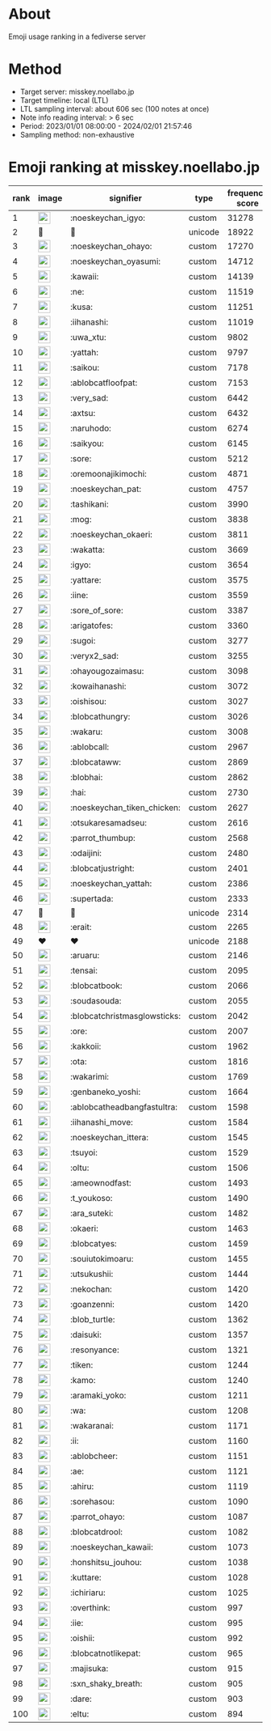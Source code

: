 # About
Emoji usage ranking in a fediverse server

# Method
- Target server: misskey.noellabo.jp
- Target timeline: local (LTL)
- LTL sampling interval: about 606 sec (100 notes at once)
- Note info reading interval: > 6 sec
- Period: 2023/01/01 08:00:00 - 2024/02/01 21:57:46 
- Sampling method: non-exhaustive

# Emoji ranking at misskey.noellabo.jp

|rank|image|signifier|type|frequency score|
|----|----|----|----|----|
|1|<img height="24" src="https://misskey.noellabo.jp/emoji/noeskeychan_igyo.webp">|:noeskeychan_igyo:|custom|31278|
|2|🎉|🎉|unicode|18922|
|3|<img height="24" src="https://misskey.noellabo.jp/emoji/noeskeychan_ohayo.webp">|:noeskeychan_ohayo:|custom|17270|
|4|<img height="24" src="https://misskey.noellabo.jp/emoji/noeskeychan_oyasumi.webp">|:noeskeychan_oyasumi:|custom|14712|
|5|<img height="24" src="https://misskey.noellabo.jp/emoji/kawaii.webp">|:kawaii:|custom|14139|
|6|<img height="24" src="https://misskey.noellabo.jp/emoji/ne.webp">|:ne:|custom|11519|
|7|<img height="24" src="https://misskey.noellabo.jp/emoji/kusa.webp">|:kusa:|custom|11251|
|8|<img height="24" src="https://misskey.noellabo.jp/emoji/iihanashi.webp">|:iihanashi:|custom|11019|
|9|<img height="24" src="https://misskey.noellabo.jp/emoji/uwa_xtu.webp">|:uwa_xtu:|custom|9802|
|10|<img height="24" src="https://misskey.noellabo.jp/emoji/yattah.webp">|:yattah:|custom|9797|
|11|<img height="24" src="https://misskey.noellabo.jp/emoji/saikou.webp">|:saikou:|custom|7178|
|12|<img height="24" src="https://misskey.noellabo.jp/emoji/ablobcatfloofpat.webp">|:ablobcatfloofpat:|custom|7153|
|13|<img height="24" src="https://misskey.noellabo.jp/emoji/very_sad.webp">|:very_sad:|custom|6442|
|14|<img height="24" src="https://misskey.noellabo.jp/emoji/axtsu.webp">|:axtsu:|custom|6432|
|15|<img height="24" src="https://misskey.noellabo.jp/emoji/naruhodo.webp">|:naruhodo:|custom|6274|
|16|<img height="24" src="https://misskey.noellabo.jp/emoji/saikyou.webp">|:saikyou:|custom|6145|
|17|<img height="24" src="https://misskey.noellabo.jp/emoji/sore.webp">|:sore:|custom|5212|
|18|<img height="24" src="https://misskey.noellabo.jp/emoji/oremoonajikimochi.webp">|:oremoonajikimochi:|custom|4871|
|19|<img height="24" src="https://misskey.noellabo.jp/emoji/noeskeychan_pat.webp">|:noeskeychan_pat:|custom|4757|
|20|<img height="24" src="https://misskey.noellabo.jp/emoji/tashikani.webp">|:tashikani:|custom|3990|
|21|<img height="24" src="https://misskey.noellabo.jp/emoji/mog.webp">|:mog:|custom|3838|
|22|<img height="24" src="https://misskey.noellabo.jp/emoji/noeskeychan_okaeri.webp">|:noeskeychan_okaeri:|custom|3811|
|23|<img height="24" src="https://misskey.noellabo.jp/emoji/wakatta.webp">|:wakatta:|custom|3669|
|24|<img height="24" src="https://misskey.noellabo.jp/emoji/igyo.webp">|:igyo:|custom|3654|
|25|<img height="24" src="https://misskey.noellabo.jp/emoji/yattare.webp">|:yattare:|custom|3575|
|26|<img height="24" src="https://misskey.noellabo.jp/emoji/iine.webp">|:iine:|custom|3559|
|27|<img height="24" src="https://misskey.noellabo.jp/emoji/sore_of_sore.webp">|:sore_of_sore:|custom|3387|
|28|<img height="24" src="https://misskey.noellabo.jp/emoji/arigatofes.webp">|:arigatofes:|custom|3360|
|29|<img height="24" src="https://misskey.noellabo.jp/emoji/sugoi.webp">|:sugoi:|custom|3277|
|30|<img height="24" src="https://misskey.noellabo.jp/emoji/veryx2_sad.webp">|:veryx2_sad:|custom|3255|
|31|<img height="24" src="https://misskey.noellabo.jp/emoji/ohayougozaimasu.webp">|:ohayougozaimasu:|custom|3098|
|32|<img height="24" src="https://misskey.noellabo.jp/emoji/kowaihanashi.webp">|:kowaihanashi:|custom|3072|
|33|<img height="24" src="https://misskey.noellabo.jp/emoji/oishisou.webp">|:oishisou:|custom|3027|
|34|<img height="24" src="https://misskey.noellabo.jp/emoji/blobcathungry.webp">|:blobcathungry:|custom|3026|
|35|<img height="24" src="https://misskey.noellabo.jp/emoji/wakaru.webp">|:wakaru:|custom|3008|
|36|<img height="24" src="https://misskey.noellabo.jp/emoji/ablobcall.webp">|:ablobcall:|custom|2967|
|37|<img height="24" src="https://misskey.noellabo.jp/emoji/blobcataww.webp">|:blobcataww:|custom|2869|
|38|<img height="24" src="https://misskey.noellabo.jp/emoji/blobhai.webp">|:blobhai:|custom|2862|
|39|<img height="24" src="https://misskey.noellabo.jp/emoji/hai.webp">|:hai:|custom|2730|
|40|<img height="24" src="https://misskey.noellabo.jp/emoji/noeskeychan_tiken_chicken.webp">|:noeskeychan_tiken_chicken:|custom|2627|
|41|<img height="24" src="https://misskey.noellabo.jp/emoji/otsukaresamadseu.webp">|:otsukaresamadseu:|custom|2616|
|42|<img height="24" src="https://misskey.noellabo.jp/emoji/parrot_thumbup.webp">|:parrot_thumbup:|custom|2568|
|43|<img height="24" src="https://misskey.noellabo.jp/emoji/odaijini.webp">|:odaijini:|custom|2480|
|44|<img height="24" src="https://misskey.noellabo.jp/emoji/blobcatjustright.webp">|:blobcatjustright:|custom|2401|
|45|<img height="24" src="https://misskey.noellabo.jp/emoji/noeskeychan_yattah.webp">|:noeskeychan_yattah:|custom|2386|
|46|<img height="24" src="https://misskey.noellabo.jp/emoji/supertada.webp">|:supertada:|custom|2333|
|47|🍗|🍗|unicode|2314|
|48|<img height="24" src="https://misskey.noellabo.jp/emoji/erait.webp">|:erait:|custom|2265|
|49|❤|❤|unicode|2188|
|50|<img height="24" src="https://misskey.noellabo.jp/emoji/aruaru.webp">|:aruaru:|custom|2146|
|51|<img height="24" src="https://misskey.noellabo.jp/emoji/tensai.webp">|:tensai:|custom|2095|
|52|<img height="24" src="https://misskey.noellabo.jp/emoji/blobcatbook.webp">|:blobcatbook:|custom|2066|
|53|<img height="24" src="https://misskey.noellabo.jp/emoji/soudasouda.webp">|:soudasouda:|custom|2055|
|54|<img height="24" src="https://misskey.noellabo.jp/emoji/blobcatchristmasglowsticks.webp">|:blobcatchristmasglowsticks:|custom|2042|
|55|<img height="24" src="https://misskey.noellabo.jp/emoji/ore.webp">|:ore:|custom|2007|
|56|<img height="24" src="https://misskey.noellabo.jp/emoji/kakkoii.webp">|:kakkoii:|custom|1962|
|57|<img height="24" src="https://misskey.noellabo.jp/emoji/ota.webp">|:ota:|custom|1816|
|58|<img height="24" src="https://misskey.noellabo.jp/emoji/wakarimi.webp">|:wakarimi:|custom|1769|
|59|<img height="24" src="https://misskey.noellabo.jp/emoji/genbaneko_yoshi.webp">|:genbaneko_yoshi:|custom|1664|
|60|<img height="24" src="https://misskey.noellabo.jp/emoji/ablobcatheadbangfastultra.webp">|:ablobcatheadbangfastultra:|custom|1598|
|61|<img height="24" src="https://misskey.noellabo.jp/emoji/iihanashi_move.webp">|:iihanashi_move:|custom|1584|
|62|<img height="24" src="https://misskey.noellabo.jp/emoji/noeskeychan_ittera.webp">|:noeskeychan_ittera:|custom|1545|
|63|<img height="24" src="https://misskey.noellabo.jp/emoji/tsuyoi.webp">|:tsuyoi:|custom|1529|
|64|<img height="24" src="https://misskey.noellabo.jp/emoji/oltu.webp">|:oltu:|custom|1506|
|65|<img height="24" src="https://misskey.noellabo.jp/emoji/ameownodfast.webp">|:ameownodfast:|custom|1493|
|66|<img height="24" src="https://misskey.noellabo.jp/emoji/t_youkoso.webp">|:t_youkoso:|custom|1490|
|67|<img height="24" src="https://misskey.noellabo.jp/emoji/ara_suteki.webp">|:ara_suteki:|custom|1482|
|68|<img height="24" src="https://misskey.noellabo.jp/emoji/okaeri.webp">|:okaeri:|custom|1463|
|69|<img height="24" src="https://misskey.noellabo.jp/emoji/blobcatyes.webp">|:blobcatyes:|custom|1459|
|70|<img height="24" src="https://misskey.noellabo.jp/emoji/souiutokimoaru.webp">|:souiutokimoaru:|custom|1455|
|71|<img height="24" src="https://misskey.noellabo.jp/emoji/utsukushii.webp">|:utsukushii:|custom|1444|
|72|<img height="24" src="https://misskey.noellabo.jp/emoji/nekochan.webp">|:nekochan:|custom|1420|
|73|<img height="24" src="https://misskey.noellabo.jp/emoji/goanzenni.webp">|:goanzenni:|custom|1420|
|74|<img height="24" src="https://misskey.noellabo.jp/emoji/blob_turtle.webp">|:blob_turtle:|custom|1362|
|75|<img height="24" src="https://misskey.noellabo.jp/emoji/daisuki.webp">|:daisuki:|custom|1357|
|76|<img height="24" src="https://misskey.noellabo.jp/emoji/resonyance.webp">|:resonyance:|custom|1321|
|77|<img height="24" src="https://misskey.noellabo.jp/emoji/tiken.webp">|:tiken:|custom|1244|
|78|<img height="24" src="https://misskey.noellabo.jp/emoji/kamo.webp">|:kamo:|custom|1240|
|79|<img height="24" src="https://misskey.noellabo.jp/emoji/aramaki_yoko.webp">|:aramaki_yoko:|custom|1211|
|80|<img height="24" src="https://misskey.noellabo.jp/emoji/wa.webp">|:wa:|custom|1208|
|81|<img height="24" src="https://misskey.noellabo.jp/emoji/wakaranai.webp">|:wakaranai:|custom|1171|
|82|<img height="24" src="https://misskey.noellabo.jp/emoji/ii.webp">|:ii:|custom|1160|
|83|<img height="24" src="https://misskey.noellabo.jp/emoji/ablobcheer.webp">|:ablobcheer:|custom|1151|
|84|<img height="24" src="https://misskey.noellabo.jp/emoji/ae.webp">|:ae:|custom|1121|
|85|<img height="24" src="https://misskey.noellabo.jp/emoji/ahiru.webp">|:ahiru:|custom|1119|
|86|<img height="24" src="https://misskey.noellabo.jp/emoji/sorehasou.webp">|:sorehasou:|custom|1090|
|87|<img height="24" src="https://misskey.noellabo.jp/emoji/parrot_ohayo.webp">|:parrot_ohayo:|custom|1087|
|88|<img height="24" src="https://misskey.noellabo.jp/emoji/blobcatdrool.webp">|:blobcatdrool:|custom|1082|
|89|<img height="24" src="https://misskey.noellabo.jp/emoji/noeskeychan_kawaii.webp">|:noeskeychan_kawaii:|custom|1073|
|90|<img height="24" src="https://misskey.noellabo.jp/emoji/honshitsu_jouhou.webp">|:honshitsu_jouhou:|custom|1038|
|91|<img height="24" src="https://misskey.noellabo.jp/emoji/kuttare.webp">|:kuttare:|custom|1028|
|92|<img height="24" src="https://misskey.noellabo.jp/emoji/ichiriaru.webp">|:ichiriaru:|custom|1025|
|93|<img height="24" src="https://misskey.noellabo.jp/emoji/overthink.webp">|:overthink:|custom|997|
|94|<img height="24" src="https://misskey.noellabo.jp/emoji/iie.webp">|:iie:|custom|995|
|95|<img height="24" src="https://misskey.noellabo.jp/emoji/oishii.webp">|:oishii:|custom|992|
|96|<img height="24" src="https://misskey.noellabo.jp/emoji/blobcatnotlikepat.webp">|:blobcatnotlikepat:|custom|965|
|97|<img height="24" src="https://misskey.noellabo.jp/emoji/majisuka.webp">|:majisuka:|custom|915|
|98|<img height="24" src="https://misskey.noellabo.jp/emoji/sxn_shaky_breath.webp">|:sxn_shaky_breath:|custom|905|
|99|<img height="24" src="https://misskey.noellabo.jp/emoji/dare.webp">|:dare:|custom|903|
|100|<img height="24" src="https://misskey.noellabo.jp/emoji/eltu.webp">|:eltu:|custom|894|
